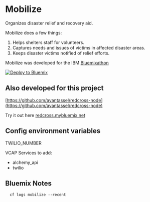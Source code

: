 # Mobilize

Organizes disaster relief and recovery aid.  

Mobilize does a few things:
1. Helps shelters staff for volunteers.
2. Captures needs and issues of victims in affected disaster areas.
3. Keeps disaster victims notified of relief efforts.

Mobilize was developed for the IBM [Bluemixathon](http://bluemixathon.devpost.com/)

[![Deploy to Bluemix](https://bluemix.net/deploy/button.png)](https://bluemix.net/deploy)

## Also developed for this project

[https://github.com/avantassel/redcross-node](https://github.com/avantassel/redcross-node)

Try it out here
[redcross.mybluemix.net](http://redcross.mybluemix.net/redcross/shelters)

## Config environment variables

TWILIO_NUMBER

VCAP Services to add:
  * alchemy_api
  * twilio

## Bluemix Notes

```
  cf logs mobilize --recent
```
